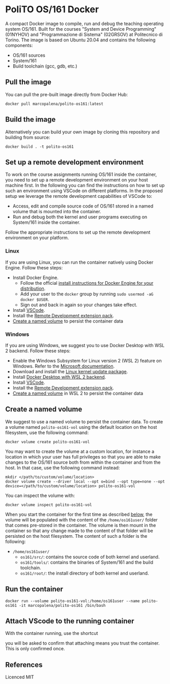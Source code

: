 # PoliTO OS/161 Docker
A compact Docker image to compile, run and debug the teaching operating system OS/161. Built for the courses "System and Device Programming" (01NYHOV) and "Programmazione di Sistema" (02GRSOV) at Politecnico di Torino. The image is based on Ubuntu 20.04 and contains the following components:
- OS/161 sources
- System/161
- Build toolchain (gcc, gdb, etc.)

## Pull the image
You can pull the pre-built image directly from Docker Hub:
```
docker pull marcopalena/polito-os161:latest
```

## Build the image 
Alternatively you can build your own image by cloning this repository and building from source:
```
docker build . -t polito-os161
```

## Set up a remote development environment
To work on the course assignments running OS/161 inside the container, you need to set up a remote development environment on your host machine first. In the following you can find the instructions on how to set up such an environment using VSCode on different platforms. In the proposed setup we leverage the remote development capabilities of VSCode to:
 - Access, edit and compile source code of OS/161 stored in a named volume that is mounted into the container.
 - Run and debug both the kernel and user programs executing on System/161 inside the container.

Follow the appropriate instructions to set up the remote development environment on your platform.

### Linux
If you are using Linux, you can run the container natively using Docker Engine. Follow these steps:
- Install Docker Engine.
  - Follow the official [install instructions for Docker Engine for your distribution](https://docs.docker.com/install/#supported-platforms).
  - Add your user to the `docker` group by running `sudo usermod -aG docker $USER`.
  - Sign out and back in again so your changes take effect.
- Install [VSCode](https://code.visualstudio.com/).
- Install the [Remote Development extension pack](https://aka.ms/vscode-remote/download/extension).
- [Create a named volume](#create-a-named-volume) to persist the container data

### Windows
If you are using Windows, we suggest you to use Docker Desktop with WSL 2 backend. Follow these steps:
- Enable the Windows Subsystem for Linux version 2 (WSL 2) feature on Windows. Refer to the [Microsoft documentation](https://docs.microsoft.com/en-us/windows/wsl/install-win10).
- Download and install the [Linux kernel update package](https://docs.microsoft.com/windows/wsl/wsl2-kernel).
- Install [Docker Desktop with WSL 2 backend](https://docs.docker.com/desktop/windows/wsl/).
- Install [VSCode](https://code.visualstudio.com/).
- Install the [Remote Development extension pack](https://aka.ms/vscode-remote/download/extension).
- [Create a named volume](#create-a-named-volume) in WSL 2 to persist the container data

## Create a named volume
We suggest to use a named volume to persist the container data. To create a volume named `polito-os161-vol` using the default location on the host filesystem, use the following command:
```
docker volume create polito-os161-vol
```
You may want to create the volume at a custom location, for instance a location in which your user has full privileges so that you are able to make changes to the OS/161 source both from within the container and from the host. In that case, use the following command instead:
```
mkdir </path/to/custom/volume/location>
docker volume create --driver local --opt o=bind --opt type=none --opt device=</path/to/custom/volume/location> polito-os161-vol
```
You can inspect the volume with:
```
docker volume inspect polito-os161-vol
``` 

When you start the container for the first time as described [below](#run-the-container), the volume will be populated with the content of the `/home/os161user/` folder that comes pre-stored in the container. The volume is then mount in the container so that any change made to the content of that folder will be persisted on the host filesystem. The content of such a folder is the following:
- `/home/os161user/`
  - `os161/src/`: contains the source code of both kernel and userland.
  - `os161/tools/`: contains the binaries of System/161 and the build toolchain.
  - `os161/root/`: the install directory of both kernel and userland.

## Run the container
```
docker run --volume polito-os161-vol:/home/os161user --name polito-os161 -it marcopalena/polito-os161 /bin/bash
```

## Attach VScode to the running container
With the container running, use the shortcut 


you will be asked to confirm that attaching means you trust the container. This is only confirmed once.


## References

Licenced MIT
